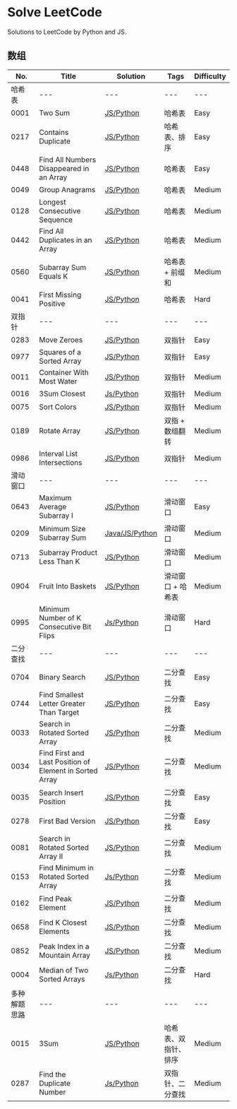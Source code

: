 # Solve LeetCode

Solutions to LeetCode by Python and JS.

## 数组

|	No. |	Title |	Solution | Tags | Difficulty |
|	--- |	--- | --- | --- | --- |
|	哈希表 | --- | --- | --- | --- |
|	0001 | Two Sum | [JS/Python](https://github.com/donnapersonal/solve_leetcode/blob/main/hash_table/array/0001.two_sum.md) | 哈希表 | Easy |
|	0217 | Contains Duplicate | [JS/Python](https://github.com/donnapersonal/solve_leetcode/blob/main/array/0217.contains_duplicate.md) | 哈希表、排序 | Easy |
|	0448 | Find All Numbers Disappeared in an Array | [JS/Python](https://github.com/donnapersonal/solve_leetcode/blob/main/hash_table/array/0448.find_all_numbers_disappeared_in_an_array.md) | 哈希表 | Easy |
|	0049 | Group Anagrams | [JS/Python](https://github.com/donnapersonal/solve_leetcode/blob/main/hash_table/array/0049.group_anagrams.md) | 哈希表 | Medium |
|	0128 | Longest Consecutive Sequence | [JS/Python](https://github.com/donnapersonal/solve_leetcode/blob/main/hash_table/array/0128.longest_consecutive_sequence.md) | 哈希表 | Medium |
|	0442 | Find All Duplicates in an Array | [JS/Python](https://github.com/donnapersonal/solve_leetcode/blob/main/hash_table/array/0128.longest_consecutive_sequence.md) | 哈希表 | Medium |
|	0560 | Subarray Sum Equals K | [JS/Python](https://github.com/donnapersonal/solve_leetcode/blob/main/array/0560.subarray_sum_equals_K.md) | 哈希表 + 前缀和 | Medium |
|	0041 | First Missing Positive | [JS/Python](https://github.com/donnapersonal/solve_leetcode/blob/main/hash_table/array/0041.first_missing_positive.md) | 哈希表 | Hard |
| 双指针 | --- | --- | --- | --- |
|	0283 | Move Zeroes | [JS/Python](https://github.com/donnapersonal/solve_leetcode/blob/main/array/0283.move_zeroes.md) | 双指针 | Easy |
|	0977 | Squares of a Sorted Array | [JS/Python](https://github.com/donnapersonal/solve_leetcode/blob/main/array/0977.squares_of_a_sorted_array.md) | 双指针 | Easy |
|	0011 | Container With Most Water | [JS/Python](https://github.com/donnapersonal/solve_leetcode/blob/main/solutions/0011.container_with_most_water.md) | 双指针 | Medium |
|	0016 | 3Sum Closest| [Js/Python](https://github.com/donnapersonal/solve_leetcode/blob/main/array/0016.3Sum_closest.md) | 双指针 | Medium |
|	0075 | Sort Colors | [JS/Python](https://github.com/donnapersonal/solve_leetcode/blob/main/array/0075.sort_colors.md) | 双指针 | Medium |
|	0189 | Rotate Array | [JS/Python](https://github.com/donnapersonal/solve_leetcode/blob/main/array/0189.potate_array.md) | 双指 + 数组翻转 | Medium |
|	0986 | Interval List Intersections | [JS/Python](https://github.com/donnapersonal/solve_leetcode/blob/main/array/0986.interval_list_intersections.md) | 双指针 | Medium |
| 滑动窗口 | --- | --- | --- | --- |
|	0643 | Maximum Average Subarray I | [JS/Python](https://github.com/donnapersonal/solve_leetcode/blob/main/array/0643.maximum_average_subarray_I.md) | 滑动窗口 | Easy |
|	0209 | Minimum Size Subarray Sum | [Java/JS/Python](https://github.com/donnapersonal/solve_leetcode/blob/main/array/0209.minimum_size_subarray_sum.md) | 滑动窗口 | Medium |
|	0713 | Subarray Product Less Than K | [JS/Python](https://github.com/donnapersonal/solve_leetcode/blob/main/array/0713.subarray_product_less_than_K.md) | 滑动窗口 | Medium |
|	0904 | Fruit Into Baskets | [JS/Python](https://github.com/donnapersonal/solve_leetcode/blob/main/array/0904.fruit_into_baskets.md) | 滑动窗口 + 哈希表 | Medium |
|	0995 | Minimum Number of K Consecutive Bit Flips | [Js/Python](https://github.com/donnapersonal/solve_leetcode/blob/main/array/0995.minimum_number_of_K_consecutive_bit_flips.md) | 滑动窗口 | Hard |
|	二分查找 | --- | --- | --- | --- |
|	0704 | Binary Search | [JS/Python](https://github.com/donnapersonal/solve_leetcode/blob/main/array/0704.binary_search.md) | 二分查找 | Easy |
|	0744 | Find Smallest Letter Greater Than Target | [JS/Python](https://github.com/donnapersonal/solve_leetcode/blob/main/array/0744.find_smallest_letter_greater_than_target.md) | 二分查找 | Easy |
|	0033 | Search in Rotated Sorted Array | [JS/Python](https://github.com/donnapersonal/solve_leetcode/blob/main/array/0033.search_in_rotated_sorted_array.md) | 二分查找 | Medium |
|	0034 | Find First and Last Position of Element in Sorted Array | [JS/Python](https://github.com/donnapersonal/solve_leetcode/blob/main/array/0034.find_first_and_last_position_of_element_in_sorted_array.md) | 二分查找 | Medium |
|	0035 | Search Insert Position | [JS/Python](https://github.com/donnapersonal/solve_leetcode/blob/main/array/0035.search_insert_position.md) | 二分查找 | Easy |
|	0278 | First Bad Version | [JS/Python](https://github.com/donnapersonal/solve_leetcode/blob/main/array/0278.first_bad_version.md) | 二分查找 | Easy |
|	0081 | Search in Rotated Sorted Array II | [JS/Python](https://github.com/donnapersonal/solve_leetcode/blob/main/array/0081.search_in_rotated_sorted_array_II.md) | 二分查找 | Medium |
|	0153 | Find Minimum in Rotated Sorted Array | [Js/Python](https://github.com/donnapersonal/solve_leetcode/blob/main/array/0153.find_minimum_in_rotated_sorted_array.md) | 二分查找 | Medium |
|	0162 | Find Peak Element | [JS/Python](https://github.com/donnapersonal/solve_leetcode/blob/main/array/0162.find_peak_element.md) | 二分查找 | Medium |
|	0658 | Find K Closest Elements | [JS/Python](https://github.com/donnapersonal/solve_leetcode/blob/main/array/0658.find_K_closest_elements.md) | 二分查找 | Medium |
|	0852 | Peak Index in a Mountain Array | [JS/Python](https://github.com/donnapersonal/solve_leetcode/blob/main/array/0852.peak_index_in_a_mountain_array.md) | 二分查找 | Medium |
|	0004 | Median of Two Sorted Arrays | [Js/Python](https://github.com/donnapersonal/solve_leetcode/blob/main/array/0004.median_of_two_sorted_arrays.md) | 二分查找 | Hard |
|	多种解题思路 | --- | --- | --- | --- |
|	0015 | 3Sum | [JS/Python](https://github.com/donnapersonal/High_Freq_LC/blob/main/0015.%E4%B8%89%E6%95%B0%E4%B9%8B%E5%92%8C.md) | 哈希表、双指针、排序 | Medium |
|	0287 | Find the Duplicate Number | [Js/Python](https://github.com/donnapersonal/solve_leetcode/blob/main/array/0287.find_the_duplicate_number.md) | 双指针、二分查找 | Medium |




